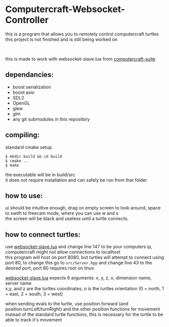 # Computercraft-Websocket-Controller

this is a program that allows you to remotely control computercraft turtles  
this project is not finished and is still being worked on 

&nbsp;

this is made to work with websocket-slave.lua from [computercraft-suite](https://github.com/SpaceCat-Chan/computercraft_suite/blob/master/websocket_slave.lua)

## dependancies:
- boost serialization  
- boost asio  
- SDL2  
- OpenGL  
- glew  
- glm  
- any git submodules in this repository

## compiling:
standard cmake setup.
```
$ mkdir build && cd build
$ cmake ..
$ make
```

the executable will be in build/src  
it does not require installation and can safely be run from that folder

## how to use:
ui should be intuitive enough, drag on empty screen to look around, space to swith to freecam mode, where you can use w and s  
the screen will be black and useless until a turtle connects.

## how to connect turtles:
use [websocket-slave.lua](https://github.com/SpaceCat-Chan/computercraft_suite/blob/master/websocket_slave.lua) and change line 147 to be your computers ip, computercraft might not allow connections to localhost  
this program will host on port 8080, but turtles will attempt to connect using port 80, to change this go to `src/Server.hpp` and change line 43 to the desired port, port 80 requires root on linux

[websocket-slave.lua](https://github.com/SpaceCat-Chan/computercraft_suite/blob/master/websocket_slave.lua) expects 6 arguments: x, y, z, o, dimension name, server name  
x,y, and z are the turtles coordinates, o is the turtles orientation (0 = north, 1 = east, 2 = south, 3 = west)

when sending evals to the turtle, use position.forward (and position.turnLeft/turnRight) and the other position functions for movement instead of the standard turtle functions, this is necessary for the turtle to be able to track it's movement
